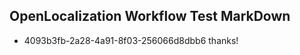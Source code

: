 ## OpenLocalization Workflow Test MarkDown
* 4093b3fb-2a28-4a91-8f03-256066d8dbb6 
thanks!<!--HONumber=Sep16_HO1-->